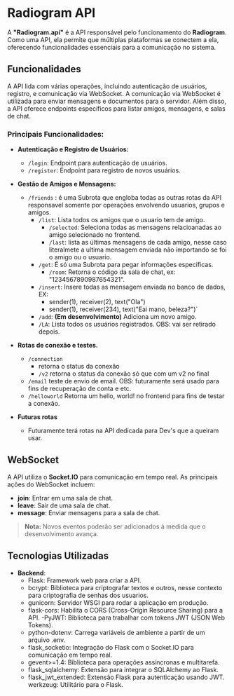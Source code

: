 # Radiogram API

A **"Radiogram.api"** é a API responsável pelo funcionamento do **Radiogram**. Como uma API, ela permite que múltiplas plataformas se conectem a ela, oferecendo funcionalidades essenciais para a comunicação no sistema.

## Funcionalidades

A API lida com várias operações, incluindo autenticação de usuários, registro, e comunicação via WebSocket. A comunicação via WebSocket é utilizada para enviar mensagens e documentos para o servidor. Além disso, a API oferece endpoints específicos para listar amigos, mensagens, e salas de chat.

### Principais Funcionalidades:

- **Autenticação e Registro de Usuários:**
    - `/login`: Endpoint para autenticação de usuários.
    - `/register`: Endpoint para registro de novos usuários.

- **Gestão de Amigos e Mensagens:**
    - `/friends` : é uma Subrota que engloba todas as outras rotas da API responsavel somente por operações envolvendo usuarios, grupos e amigos.
        - `/list`: Lista todos os amigos que o usuario tem de amigo.
            - `/selected`: Seleciona todas as mensagens relacioanadas ao amigo selecionado no frontend.
            - `/last`: lista as últimas mensagens de cada amigo, nesse caso literalmete a ultima mensagem enviada não importando se foi o amigo ou o usuario.
        - `/get`: É só uma Subrota para pegar informações especificas.
            - `/room`: Retorna o código da sala de chat, ex: "1234567890987654321".
        - `/insert`: Insere todas as mensagem enviada no banco de dados, EX: 
            - sender(1), receiver(2), text("Ola") 
            - sender(1), receiver(234), text("Eai mano, beleza?")`
        - `/add`: **(Em desenvolvimento)** Adiciona um novo amigo.
        - `/LA`: Lista todos os usuários registrados. OBS: vai ser retirado depois.

- **Rotas de conexão e testes.**
    - `/connection`
        - retorna o status da conexão
        - `/v2` retorna o status da conexão só que com um v2 no final
    - `/email`
        teste de envio de email. OBS: futuramente será usado para fins de recuperação de conta e etc.
    - `/helloworld`
        Retorna um hello, world! no frontend para fins de testar a conexão.

- **Futuras rotas**
    - Futuramente terá rotas na API dedicada para Dev's que a queiram usar.

## WebSocket

A API utiliza o **Socket.IO** para comunicação em tempo real. As principais ações do WebSocket incluem:

- **join**: Entrar em uma sala de chat.
- **leave**: Sair de uma sala de chat.
- **message**: Enviar mensagens para a sala de chat.

> **Nota:** Novos eventos poderão ser adicionados à medida que o desenvolvimento avança.

## Tecnologias Utilizadas

- **Backend**:
    - Flask: Framework web para criar a API.
    - bcrypt: Biblioteca para criptografar textos e outros, nesse contexto para criptografia de senhas dos usuarios.
    - gunicorn: Servidor WSGI para rodar a aplicação em produção.
    - flask-cors: Habilita o CORS (Cross-Origin Resource Sharing) para a API.
    -PyJWT: Biblioteca para trabalhar com tokens JWT (JSON Web Tokens).
    - python-dotenv: Carrega variáveis de ambiente a partir de um arquivo .env.
    - flask_socketio: Integração do Flask com o Socket.IO para comunicação em tempo real.
    - gevent>=1.4: Biblioteca para operações assíncronas e multitarefa.
    - flask_sqlalchemy: Extensão para integrar o SQLAlchemy ao Flask.
    - flask_jwt_extended: Extensão Flask para autenticação usando JWT.
    werkzeug: Utilitário para o Flask.

<!-- ## Como Contribuir

Se você deseja contribuir para o projeto, fique à vontade para fazer um fork e enviar pull requests. Qualquer contribuição será muito bem-vinda! -->

<!-- ## Mini mundo

Confira o projeto [Minimundo](https://github.com/Matheus07B/Radiogram.api/docs/mini-mundo/README.md), que é parte do mesmo ecossistema.

## Diagrama de classe

Aqui vai estar o [diagrama de classe](https://github.com/Matheus07B/Radiogram.api/docs/diagrama-de-classes/README.md). -->
